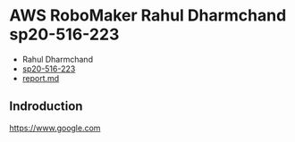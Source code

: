 # AWS RoboMaker Rahul Dharmchand sp20-516-223

* Rahul Dharmchand
* [sp20-516-223](https://github.com/cloudmesh-community/sp20-516-223) 
* [report.md](https://github.com/cloudmesh-community/sp20-516-223/blob/master/chapter/report.md)

## Indroduction


https://www.google.com
